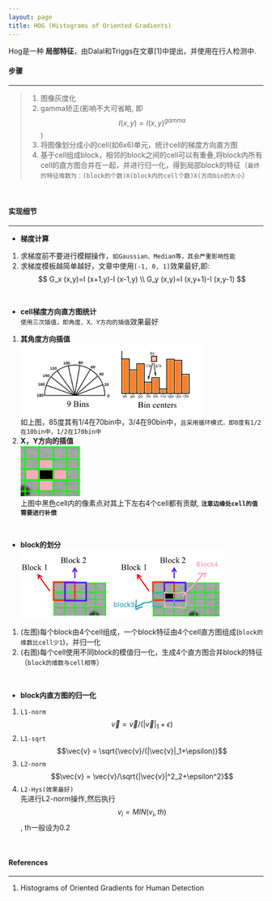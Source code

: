 ```yaml
---
layout: page
title: HOG (Histograms of Oriented Gradients)
---
```

Hog是一种 __局部特征__，由Dalal和Triggs在文章[1]中提出，并使用在行人检测中.

#### __步骤__
---

> 1. 图像灰度化
> 2. gamma矫正(影响不大可省略, 即$$I(x,y)=I(x,y)^{gamma}$$) 
> 3. 将图像划分成小的cell(如6x6)单元，统计cell的梯度方向直方图
> 4. 基于cell组成block，相邻的block之间的cell可以有重叠,将block内所有cell的直方图合并在一起，并进行归一化，得到局部block的特征（`最终的特征维数为：(block的个数)X(block内的cell个数)X(方向bin的大小`）    

<br/>

#### __实现细节__    
--- 
* __梯度计算__    
1. 求梯度前不要进行模糊操作，`如Gaussian、Median等，其会严重影响性能`    
2. 求梯度模板越简单越好，文章中使用`[-1, 0, 1]`效果最好,即:    
$$
G_x (x,y)=I (x+1,y)-I (x-1,y)  \\    
G_y (x,y)=I (x,y+1)-I (x,y-1)
$$    
<br/>

* __cell梯度方向直方图统计__    
`使用三次插值，即角度、X、Y方向的插值`效果最好        
1. __其角度方向插值__   
![hog_1](./img/hog_1.png)    
如上图，85度其有1/4在70bin中，3/4在90bin中，`且采用循环模式，即0度有1/2在10bin中，1/2在170bin中`    
2. __X，Y方向的插值__    
![hog_2](./img/hog_2.png)    
上图中黑色cell内的像素点对其上下左右4个cell都有贡献, __`注意边缘处cell的值需要进行补偿`__    
<br/>

* __block的划分__    
![hog_3](./img/hog_3.png)    
1. (左图)每个block由4个cell组成，一个block特征由4个cell直方图组成(`block的维数比cell少1`)，并归一化
2. (右图)每个cell使用不同block的模值归一化，生成4个直方图合并block的特征（`block的维数与cell相等`）    
<br/>

* __block内直方图的归一化__    
1. `L1-norm`     
$$\vec{v} = \vec{v}/(|\vec{v}|_1+\epsilon)$$     
2. `L1-sqrt`     
$$\vec{v} = \sqrt{\vec{v}/(|\vec{v}|_1+\epsilon)}$$     
3. `L2-norm`    
$$\vec{v} = \vec{v}/\sqrt{|\vec{v}|^2_2+\epsilon^2}$$      
4. `L2-Hys(效果最好)`      
先进行L2-norm操作,然后执行$$v_i=MIN(v_i, th)$$, th一般设为0.2    
<br/>

#### __References__
---
1. Histograms of Oriented Gradients for Human Detection
